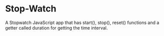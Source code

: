 # Stop-Watch
A Stopwatch JavaScript app that has start(), stop(), reset() functions and a getter called duration for getting the time interval.
